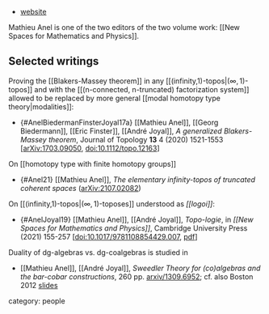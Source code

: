 
* [website](http://mathieu.anel.free.fr/)

Mathieu Anel is one of the two editors of the two volume work: [[New Spaces for Mathematics and Physics]].

## Selected writings

Proving the [[Blakers-Massey theorem]] in any [[(infinity,1)-topos|$(\infty,1)$-topos]] and with the [[(n-connected, n-truncated) factorization system]] allowed to be replaced by more general [[modal homotopy type theory|modalities]]:

* {#AnelBiedermanFinsterJoyal17a} [[Mathieu Anel]], [[Georg Biedermann]], [[Eric Finster]], [[André Joyal]], _A generalized Blakers-Massey theorem_, Journal of Topology **13** 4 (2020) 1521-1553 $[$[arXiv:1703.09050](https://arxiv.org/abs/1703.09050), [doi:10.1112/topo.12163](https://doi.org/10.1112/topo.12163)$]$


On [[homotopy type with finite homotopy groups]]

* {#Anel21} [[Mathieu Anel]], _The elementary infinity-topos of truncated coherent spaces_ ([arXiv:2107.02082](https://arxiv.org/abs/2107.02082))

On [[(infinity,1)-topos|$(\infty,1)$-toposes]] understood as *[[logoi]]*:

* {#AnelJoyal19} [[Mathieu Anel]], [[André Joyal]], *Topo-logie*, in *[[New Spaces for Mathematics and Physics]]*, Cambridge University Press (2021) 155-257 &lbrack;[doi:10.1017/9781108854429.007](https://doi.org/10.1017/9781108854429.007), [pdf](http://mathieu.anel.free.fr/mat/doc/Anel-Joyal-Topo-logie.pdf)&rbrack;

Duality of dg-algebras vs. dg-coalgebras is studied in 

* [[Mathieu Anel]], [[André Joyal]], _Sweedler Theory for (co)algebras and the bar-cobar constructions_, 260 pp. [arxiv/1309.6952](https://arxiv.org/abs/1309.6952); cf. also Boston 2012 [slides](http://thales.math.uqam.ca/~anelm/mat/doc/boston.pdf)

category: people